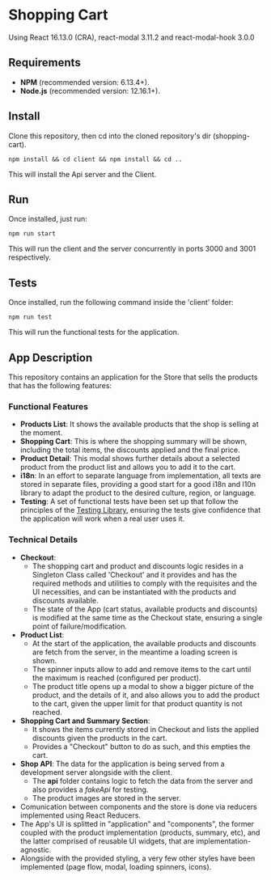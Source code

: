 # Shopping Cart

Using React 16.13.0 (CRA), react-modal 3.11.2 and react-modal-hook 3.0.0

## Requirements
- **NPM** (recommended version: 6.13.4+).
- **Node.js** (recommended version: 12.16.1+).

## Install
Clone this repository, then cd into the cloned repository's dir (shopping-cart).
```
npm install && cd client && npm install && cd ..
```
This will install the Api server and the Client.

## Run
Once installed, just run:
```
npm run start
```
This will run the client and the server concurrently in ports 3000 and 3001 respectively.

## Tests
Once installed, run the following command inside the 'client' folder:
```
npm run test
```
This will run the functional tests for the application.

## App Description
This repository contains an application for the Store that sells the products that has the following features:

### Functional Features
- **Products List**: It shows the available products that the shop is selling at the moment.
- **Shopping Cart**: This is where the shopping summary will be shown, including the total items, the discounts applied and the final price.
- **Product Detail**: This modal shows further details about a selected product from the product list and allows you to add it to the cart.
- **i18n**: In an effort to separate language from implementation, all texts are stored in separate files, providing a good start for a good i18n and l10n library to adapt the product to the desired culture, region, or language.
- **Testing**: A set of functional tests have been set up that follow the principles of the [Testing Library](https://testing-library.com/docs/guiding-principles), ensuring the tests give confidence that the application will work when a real user uses it.

### Technical Details
- **Checkout**:
  - The shopping cart and product and discounts logic resides in a Singleton Class called 'Checkout' and it provides and has the required methods and utilities to comply with the requisites and the UI necessities, and can be instantiated with the products and discounts available.
  - The state of the App (cart status, available products and discounts) is modified at the same time as the Checkout state, ensuring a single point of failure/modification.
- **Product List**:
  - At the start of the application, the available products and discounts are fetch from the server, in the meantime a loading screen is shown.
  - The spinner inputs allow to add and remove items to the cart until the maximum is reached (configured per product).
  - The product title opens up a modal to show a bigger picture of the product, and the details of it, and also allows you to add the product to the cart, given the upper limit for that product quantity is not reached.
- **Shopping Cart and Summary Section**:
  - It shows the items currently stored in Checkout and lists the applied discounts given the products in the cart.
  - Provides a "Checkout" button to do as such, and this empties the cart.
- **Shop API**: The data for the application is being served from a development server alongside with the client.
  - The **api** folder contains logic to fetch the data from the server and also provides a *fakeApi* for testing.
  - The product images are stored in the server.
- Comunication between components and the store is done via reducers implemented using React Reducers.
- The App's UI is splitted in "application" and "components", the former coupled with the product implementation (products, summary, etc), and the latter comprised of reusable UI widgets, that are implementation-agnostic.
- Alongside with the provided styling, a very few other styles have been implemented (page flow, modal, loading spinners, icons).
